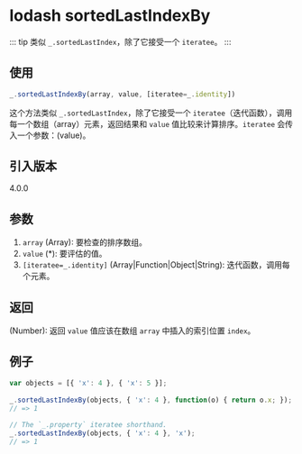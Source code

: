 # lodash sortedLastIndexBy

::: tip
类似 `_.sortedLastIndex`，除了它接受一个 `iteratee`。
:::

## 使用

```javascript
_.sortedLastIndexBy(array, value, [iteratee=_.identity])
```

这个方法类似 `_.sortedLastIndex`，除了它接受一个 `iteratee`（迭代函数），调用每一个数组（array）元素，返回结果和 `value` 值比较来计算排序。`iteratee` 会传入一个参数：(value)。

## 引入版本

4.0.0

## 参数

1. `array` (Array): 要检查的排序数组。
2. `value` (*): 要评估的值。
3. `[iteratee=_.identity]` (Array|Function|Object|String): 迭代函数，调用每个元素。

## 返回

(Number): 返回 `value` 值应该在数组 `array` 中插入的索引位置 `index`。

## 例子

```javascript
var objects = [{ 'x': 4 }, { 'x': 5 }];
 
_.sortedLastIndexBy(objects, { 'x': 4 }, function(o) { return o.x; });
// => 1
 
// The `_.property` iteratee shorthand.
_.sortedLastIndexBy(objects, { 'x': 4 }, 'x');
// => 1
```
